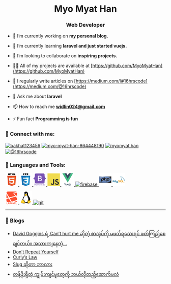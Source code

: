 <h1 align="center">Myo Myat Han</h1>
<h3 align="center">Web Developer</h3>

- 🔭 I’m currently working on **my personal blog.**

- 🌱 I’m currently learning **laravel and just started vuejs.**

- 👯 I’m looking to collaborate on **inspiring projects.**

- 👨‍💻 All of my projects are available at [https://github.com/MyoMyatHan](https://github.com/MyoMyatHan)

- 📝 I regularly write articles on [https://medium.com/@16hrscode](https://medium.com/@16hrscode)

- 💬 Ask me about **laravel**

- 📫 How to reach me **widlin024@gmail.com**

- ⚡ Fun fact **Programming is fun**

<h3 align="left">🤙 Connect with me:</h3>
<p align="left">
<a href="https://twitter.com/bakhat123456" target="blank"><img align="center" src="https://raw.githubusercontent.com/rahuldkjain/github-profile-readme-generator/master/src/images/icons/Social/twitter.svg" alt="bakhat123456" height="30" width="40" /></a>
<a href="https://linkedin.com/in/myo-myat-han" target="blank"><img align="center" src="https://raw.githubusercontent.com/rahuldkjain/github-profile-readme-generator/master/src/images/icons/Social/linked-in-alt.svg" alt="myo-myat-han-864448190" height="30" width="40" /></a>
<a href="https://fb.com/myomyat.han" target="blank"><img align="center" src="https://raw.githubusercontent.com/rahuldkjain/github-profile-readme-generator/master/src/images/icons/Social/facebook.svg" alt="myomyat.han" height="30" width="40" /></a>
<a href="https://medium.com/@16hrscode" target="blank"><img align="center" src="https://raw.githubusercontent.com/rahuldkjain/github-profile-readme-generator/master/src/images/icons/Social/medium.svg" alt="@16hrscode" height="30" width="40" /></a>
</p>

<h3 align="left">🤖 Languages and Tools:</h3>
<p align="left"> <a href="https://www.w3.org/html/" target="_blank" rel="noreferrer"> <img src="https://raw.githubusercontent.com/devicons/devicon/master/icons/html5/html5-original-wordmark.svg" alt="html5" width="40" height="40"/> </a>
  <a href="https://www.w3schools.com/css/" target="_blank" rel="noreferrer"> <img src="https://raw.githubusercontent.com/devicons/devicon/master/icons/css3/css3-original-wordmark.svg" alt="css3" width="40" height="40"/> </a> 
  <a href="https://getbootstrap.com" target="_blank" rel="noreferrer"> <img src="https://raw.githubusercontent.com/devicons/devicon/master/icons/bootstrap/bootstrap-plain-wordmark.svg" alt="bootstrap" width="40" height="40"/> </a> 
   <a href="https://developer.mozilla.org/en-US/docs/Web/JavaScript" target="_blank" rel="noreferrer"> <img src="https://raw.githubusercontent.com/devicons/devicon/master/icons/javascript/javascript-original.svg" alt="javascript" width="40" height="40"/> </a>
  <a href="https://vuejs.org/" target="_blank" rel="noreferrer"> <img src="https://raw.githubusercontent.com/devicons/devicon/master/icons/vuejs/vuejs-original-wordmark.svg" alt="vuejs" width="40" height="40"/> </a>
  <a href="https://firebase.google.com/" target="_blank" rel="noreferrer"> <img src="https://www.vectorlogo.zone/logos/firebase/firebase-icon.svg" alt="firebase" width="40" height="40"/> </a> 
  <a href="https://www.php.net" target="_blank" rel="noreferrer"> <img src="https://raw.githubusercontent.com/devicons/devicon/master/icons/php/php-original.svg" alt="php" width="40" height="40"/> </a> 
  <a href="https://www.mysql.com/" target="_blank" rel="noreferrer"> <img src="https://raw.githubusercontent.com/devicons/devicon/master/icons/mysql/mysql-original-wordmark.svg" alt="mysql" width="40" height="40"/> </a> 
  
  <a href="https://laravel.com/" target="_blank" rel="noreferrer"> <img src="https://raw.githubusercontent.com/devicons/devicon/master/icons/laravel/laravel-plain-wordmark.svg" alt="laravel" width="40" height="40"/> </a> <a href="https://www.linux.org/" target="_blank" rel="noreferrer"> <img src="https://raw.githubusercontent.com/devicons/devicon/master/icons/linux/linux-original.svg" alt="linux" width="40" height="40"/> </a>
<a href="https://git-scm.com/" target="_blank" rel="noreferrer"> <img src="https://www.vectorlogo.zone/logos/git-scm/git-scm-icon.svg" alt="git" width="40" height="40"/> </a> </p><hr>
<h3>📖 Blogs</h3>

<!-- BLOG-POST-LIST:START -->
- [David Goggins ရဲ့ Can’t hurt me ဆိုတဲ့ စာအုပ်ကို မဖတ်ရသေးရင် ဖတ်ကြည့်စေချင်တယ်။ အသားကျနေတဲ့…](https://medium.com/@16hrscode/david-goggins-%E1%80%9B%E1%80%B2%E1%80%B7-cant-hurt-me-%E1%80%86%E1%80%AD%E1%80%AF%E1%80%90%E1%80%B2%E1%80%B7-%E1%80%85%E1%80%AC%E1%80%A1%E1%80%AF%E1%80%95%E1%80%BA%E1%80%80%E1%80%AD%E1%80%AF-%E1%80%99%E1%80%96%E1%80%90%E1%80%BA%E1%80%9B%E1%80%9E%E1%80%B1%E1%80%B8%E1%80%9B%E1%80%84%E1%80%BA-%E1%80%96%E1%80%90%E1%80%BA%E1%80%80%E1%80%BC%E1%80%8A%E1%80%BA%E1%80%B7%E1%80%85%E1%80%B1%E1%80%81%E1%80%BB%E1%80%84%E1%80%BA%E1%80%90%E1%80%9A%E1%80%BA-%E1%80%A1%E1%80%9E%E1%80%AC%E1%80%B8%E1%80%80%E1%80%BB%E1%80%94%E1%80%B1%E1%80%90%E1%80%B2%E1%80%B7-6042e59f86b0?source=rss-372e8c7b30d2------2)
- [Don’t Repeat Yourself](https://medium.com/@16hrscode/dont-repeat-yourself-c4ceb4e5f4de?source=rss-372e8c7b30d2------2)
- [Curly’s Law](https://medium.com/@16hrscode/curlys-law-7960988db0f6?source=rss-372e8c7b30d2------2)
- [Slug ဆိုတာ ဘာလား](https://medium.com/@16hrscode/slug-%E1%80%86%E1%80%AD%E1%80%AF%E1%80%90%E1%80%AC-%E1%80%98%E1%80%AC%E1%80%9C%E1%80%AC%E1%80%B8-66d127ed10c5?source=rss-372e8c7b30d2------2)
- [တန်ဖိုးရှိတဲ့ ကျွမ်းကျင်မူတွေကို ဘယ်လိုတည်ဆောက်မလဲ](https://medium.com/@16hrscode/%E1%80%90%E1%80%94%E1%80%BA%E1%80%96%E1%80%AD%E1%80%AF%E1%80%B8%E1%80%9B%E1%80%BE%E1%80%AD%E1%80%90%E1%80%B2%E1%80%B7-%E1%80%80%E1%80%BB%E1%80%BD%E1%80%99%E1%80%BA%E1%80%B8%E1%80%80%E1%80%BB%E1%80%84%E1%80%BA%E1%80%99%E1%80%B0%E1%80%90%E1%80%BD%E1%80%B1%E1%80%80%E1%80%AD%E1%80%AF-%E1%80%98%E1%80%9A%E1%80%BA%E1%80%9C%E1%80%AD%E1%80%AF%E1%80%90%E1%80%8A%E1%80%BA%E1%80%86%E1%80%B1%E1%80%AC%E1%80%80%E1%80%BA%E1%80%99%E1%80%9C%E1%80%B2-f3d94ed33336?source=rss-372e8c7b30d2------2)
<!-- BLOG-POST-LIST:END -->
